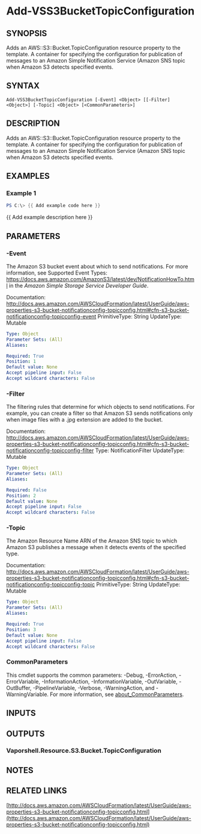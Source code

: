 # Add-VSS3BucketTopicConfiguration

## SYNOPSIS
Adds an AWS::S3::Bucket.TopicConfiguration resource property to the template.
A container for specifying the configuration for publication of messages to an Amazon Simple Notification Service (Amazon SNS topic when Amazon S3 detects specified events.

## SYNTAX

```
Add-VSS3BucketTopicConfiguration [-Event] <Object> [[-Filter] <Object>] [-Topic] <Object> [<CommonParameters>]
```

## DESCRIPTION
Adds an AWS::S3::Bucket.TopicConfiguration resource property to the template.
A container for specifying the configuration for publication of messages to an Amazon Simple Notification Service (Amazon SNS topic when Amazon S3 detects specified events.

## EXAMPLES

### Example 1
```powershell
PS C:\> {{ Add example code here }}
```

{{ Add example description here }}

## PARAMETERS

### -Event
The Amazon S3 bucket event about which to send notifications.
For more information, see Supported Event Types: https://docs.aws.amazon.com/AmazonS3/latest/dev/NotificationHowTo.html in the *Amazon Simple Storage Service Developer Guide*.

Documentation: http://docs.aws.amazon.com/AWSCloudFormation/latest/UserGuide/aws-properties-s3-bucket-notificationconfig-topicconfig.html#cfn-s3-bucket-notificationconfig-topicconfig-event
PrimitiveType: String
UpdateType: Mutable

```yaml
Type: Object
Parameter Sets: (All)
Aliases:

Required: True
Position: 1
Default value: None
Accept pipeline input: False
Accept wildcard characters: False
```

### -Filter
The filtering rules that determine for which objects to send notifications.
For example, you can create a filter so that Amazon S3 sends notifications only when image files with a .jpg extension are added to the bucket.

Documentation: http://docs.aws.amazon.com/AWSCloudFormation/latest/UserGuide/aws-properties-s3-bucket-notificationconfig-topicconfig.html#cfn-s3-bucket-notificationconfig-topicconfig-filter
Type: NotificationFilter
UpdateType: Mutable

```yaml
Type: Object
Parameter Sets: (All)
Aliases:

Required: False
Position: 2
Default value: None
Accept pipeline input: False
Accept wildcard characters: False
```

### -Topic
The Amazon Resource Name ARN of the Amazon SNS topic to which Amazon S3 publishes a message when it detects events of the specified type.

Documentation: http://docs.aws.amazon.com/AWSCloudFormation/latest/UserGuide/aws-properties-s3-bucket-notificationconfig-topicconfig.html#cfn-s3-bucket-notificationconfig-topicconfig-topic
PrimitiveType: String
UpdateType: Mutable

```yaml
Type: Object
Parameter Sets: (All)
Aliases:

Required: True
Position: 3
Default value: None
Accept pipeline input: False
Accept wildcard characters: False
```

### CommonParameters
This cmdlet supports the common parameters: -Debug, -ErrorAction, -ErrorVariable, -InformationAction, -InformationVariable, -OutVariable, -OutBuffer, -PipelineVariable, -Verbose, -WarningAction, and -WarningVariable. For more information, see [about_CommonParameters](http://go.microsoft.com/fwlink/?LinkID=113216).

## INPUTS

## OUTPUTS

### Vaporshell.Resource.S3.Bucket.TopicConfiguration
## NOTES

## RELATED LINKS

[http://docs.aws.amazon.com/AWSCloudFormation/latest/UserGuide/aws-properties-s3-bucket-notificationconfig-topicconfig.html](http://docs.aws.amazon.com/AWSCloudFormation/latest/UserGuide/aws-properties-s3-bucket-notificationconfig-topicconfig.html)

